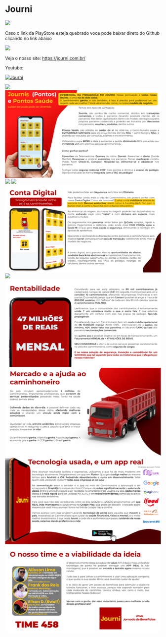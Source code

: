 # Journi

[<img src="https://play.google.com/intl/en_us/badges/static/images/badges/en_badge_web_generic.png" width=150>](https://play.google.com/store/apps/details?id=br.journi)

Caso o link da PlayStore  esteja quebrado voce pode baixar direto do Github clicando no link abaixo

[<img src="https://spemer.com/img/works/jekyll/github.png"  width=150>](hhttps://github.com/Bwolfs2/hackthonccr/raw/master/Journi.apk)


Veja o nosso site: https://journi.com.br/

Youtube:

[![Journi](http://img.youtube.com/vi/yJ4keF-gDQQ/0.jpg)](http://www.youtube.com/watch?v=yJ4keF-gDQQ "Journi")


<img src="https://github.com/Bwolfs2/hackthonccr/blob/master/apresentacao/01.png">
<img src="https://github.com/Bwolfs2/hackthonccr/blob/master/apresentacao/02.png">
<img src="https://github.com/Bwolfs2/hackthonccr/blob/master/apresentacao/03.png">
<img src="https://github.com/Bwolfs2/hackthonccr/blob/master/apresentacao/04.png">
<img src="https://github.com/Bwolfs2/hackthonccr/blob/master/apresentacao/05.png">
<img src="https://github.com/Bwolfs2/hackthonccr/blob/master/apresentacao/06.png">
<img src="https://github.com/Bwolfs2/hackthonccr/blob/master/apresentacao/07.png">
<img src="https://github.com/Bwolfs2/hackthonccr/blob/master/apresentacao/08.png">
<img src="https://github.com/Bwolfs2/hackthonccr/blob/master/apresentacao/09.png">
<img src="https://github.com/Bwolfs2/hackthonccr/blob/master/apresentacao/10.png">
